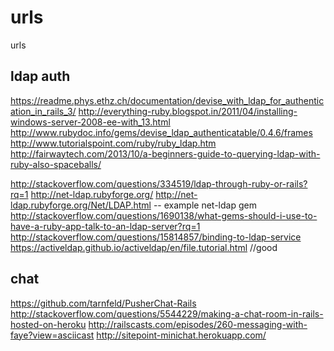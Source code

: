 # urls
urls

ldap auth
--------------
https://readme.phys.ethz.ch/documentation/devise_with_ldap_for_authentication_in_rails_3/
http://everything-ruby.blogspot.in/2011/04/installing-windows-server-2008-ee-with_13.html
http://www.rubydoc.info/gems/devise_ldap_authenticatable/0.4.6/frames
http://www.tutorialspoint.com/ruby/ruby_ldap.htm   
http://fairwaytech.com/2013/10/a-beginners-guide-to-querying-ldap-with-ruby-also-spaceballs/

http://stackoverflow.com/questions/334519/ldap-through-ruby-or-rails?rq=1
http://net-ldap.rubyforge.org/
http://net-ldap.rubyforge.org/Net/LDAP.html  -- example   net-ldap gem 
http://stackoverflow.com/questions/1690138/what-gems-should-i-use-to-have-a-ruby-app-talk-to-an-ldap-server?rq=1
http://stackoverflow.com/questions/15814857/binding-to-ldap-service
https://activeldap.github.io/activeldap/en/file.tutorial.html //good


chat 
-----------
https://github.com/tarnfeld/PusherChat-Rails
http://stackoverflow.com/questions/5544229/making-a-chat-room-in-rails-hosted-on-heroku
http://railscasts.com/episodes/260-messaging-with-faye?view=asciicast
http://sitepoint-minichat.herokuapp.com/









